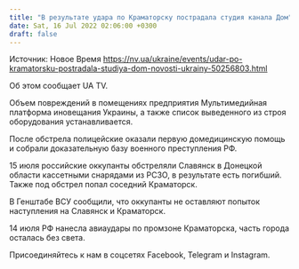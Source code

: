 ```yaml
---
title: "В результате удара по Краматорску пострадала студия канала Дом"
date: Sat, 16 Jul 2022 02:06:00 +0300
draft: false
---
```

Источник: Новое Время https://nv.ua/ukraine/events/udar-po-kramatorsku-postradala-studiya-dom-novosti-ukrainy-50256803.html


Об этом сообщает UA TV.

Объем повреждений в помещениях предприятия Мультимедийная платформа иновещания Украины, а также список выведенного из строя оборудования устанавливается.

После обстрела полицейские оказали первую домедицинскую помощь и собрали доказательную базу военного преступления РФ.

15 июля российские оккупанты обстреляли Славянск в Донецкой области кассетными снарядами из РСЗО, в результате есть погибший. Также под обстрел попал соседний Краматорск.

В Генштабе ВСУ сообщили, что оккупанты не оставляют попыток наступления на Славянск и Краматорск.

14 июля РФ нанесла авиаудары по промзоне Краматорска, часть города осталась без света.

Присоединяйтесь к нам в соцсетях Facebook, Telegram и Instagram.

